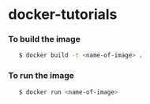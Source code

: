 # docker-tutorials

### To build the image

```bash
   $ docker build -t <name-of-image> .
```

### To run the image

```bash
   $ docker run <name-of-image>
```
